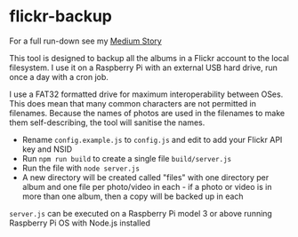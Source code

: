 # flickr-backup

For a full run-down see my [Medium Story](https://cgarethc.medium.com/saas-prepper-backing-up-my-flickr-collection-with-a-raspberry-pi-402de3a6178d)

This tool is designed to backup all the albums in a Flickr account to the local filesystem.
I use it on a Raspberry Pi with an external USB hard drive, run once a day with a cron job.

I use a FAT32 formatted drive for maximum interoperability between OSes. This does mean that
many common characters are not permitted in filenames. Because the names of photos are used
in the filenames to make them self-describing, the tool will sanitise the names.

* Rename `config.example.js` to `config.js` and edit to add your Flickr API key and NSID
* Run `npm run build` to create a single file `build/server.js`
* Run the file with `node server.js`
* A new directory will be created called "files" with one directory per album and one file per photo/video in each - if a photo or video is in more than one album, then a copy will be backed up in each

`server.js` can be executed on a Raspberry Pi model 3 or above running Raspberry Pi OS with Node.js installed

